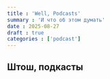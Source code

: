 ```yaml
---
title : 'Well, Podcasts'
summary : 'И что об этом думать'
date : 2025-08-27
draft : true
categories : ['podcast']
---
```


## Штош, подкасты

